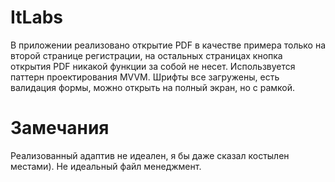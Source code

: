 # ItLabs
В приложении реализовано открытие PDF в качестве примера только на второй странице регистрации, на остальных страницах кнопка открытия PDF никакой функции за собой не несет.
Использвуется паттерн проектирования MVVM. 
Шрифты все загружены, есть валидация формы, можно открыть на полный экран, но с рамкой.
# Замечания
Реализованный адаптив не идеален, я бы даже сказал костылен местами).
Не идеальный файл менеджмент.

